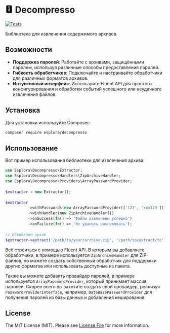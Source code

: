 # <img src=".github/logo.svg?sanitize=true" width="24" height="24" alt="Decompresso"> Decompresso

[![Tests](https://github.com/esplora/decompresso/actions/workflows/phpunit.yml/badge.svg)](https://github.com/esplora/decompresso/actions/workflows/phpunit.yml)

Библиотека для извлечения содержимого архивов.

## Возможности

- **Поддержка паролей**: Работайте с архивами, защищёнными паролем, используя различные способы предоставления паролей.
- **Гибкость обработчиков**: Подключайте и настраивайте обработчики для различных форматов архивов.
- **Интуитивный интерфейс**: Используйте Fluent API для простого конфигурирования и обработки событий успешного или неудачного извлечения файлов.

## Установка

Для установки используйте Composer:

```bash
composer require esplora/decompresso
```

## Использование

Вот пример использования библиотеки для извлечения архива:

```php
use Esplora\Decompresso\Extractor;
use Esplora\Decompresso\Handlers\ZipArchiveHandler;
use Esplora\Decompresso\Providers\ArrayPasswordProvider;

$extractor = new Extractor();

$extractor
          ->withPasswords(new ArrayPasswordProvider(['123', 'xxx123']))
          ->withHandler(new ZipArchiveHandler())
          ->onSuccess(fn() => 'Файлы извлечены успешно')
          ->onFailure(fn() => 'Не удалось распоковать');

// Извлекаем архив
$extractor->extract('/path/to/your/archive.zip', '/path/to/extract/to');
```

Всё строиться с помощью Fluent API. В которым вы добавляете обработчики, в примере используется `ZipArchiveHandler` для
ZIP-файлов, но
можете создать собственный обработчик для поддержки других форматов или использовать доступные из пакета.

Также вы можете добавить провайдер паролей, в примере используется `ArrayPasswordProvider`, который принимает массив
паролей.
Скорее всего вы захотите создать свой провайдер, реализуя `PasswordProviderInterface`,
например, `DataBasePasswordProvider` для получения паролей из базы данных и добавления кеширования.

## License

The MIT License (MIT). Please see [License File](LICENSE.md) for more information.
